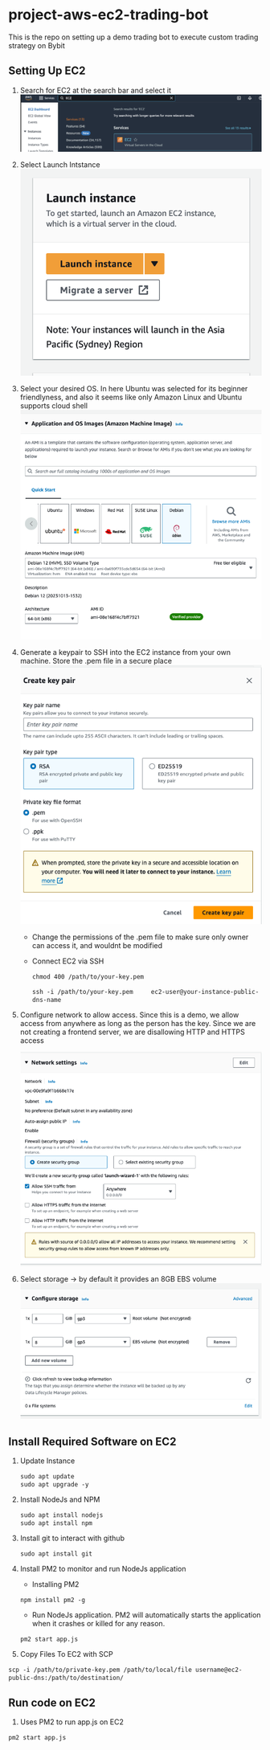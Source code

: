 # project-aws-ec2-trading-bot

This is the repo on setting up a demo trading bot to execute custom trading strategy on Bybit

## Setting Up EC2

1. Search for EC2 at the search bar and select it
   ![Search for EC2](img/search-ec2.png)

2. Select Launch Intstance
   ![Select Launch Instance](img/launch-instance.png)

3. Select your desired OS. In here Ubuntu was selected for its beginner friendlyness, and also it seems like only Amazon Linux and Ubuntu supports cloud shell
   ![Select OS](img/select-os.png)

4. Generate a keypair to SSH into the EC2 instance from your own machine. Store the .pem file in a secure place
   ![Generate Key Pairs](img/generate-keypair.png)

   - Change the permissions of the .pem file to make sure only owner can access it, and wouldnt be modified

   - Connect EC2 via SSH

     ```shell
     chmod 400 /path/to/your-key.pem
     ```

     ```shell
     ssh -i /path/to/your-key.pem     ec2-user@your-instance-public-dns-name
     ```

5. Configure network to allow access. Since this is a demo, we allow access from anywhere as long as the person has the key. Since we are not creating a frontend server, we are disallowing HTTP and HTTPS access

   ![Configure Network Access](img/configure-network-access.png)

6. Select storage -> by default it provides an 8GB EBS volume
   ![Configure Storage](img/configure-storage.png)

## Install Required Software on EC2

1. Update Instance

   ```shell
   sudo apt update
   sudo apt upgrade -y
   ```

2. Install NodeJs and NPM

   ```shell
   sudo apt install nodejs
   sudo apt install npm
   ```

3. Install git to interact with github

   ```shell
   sudo apt install git
   ```

4. Install PM2 to monitor and run NodeJs application

   - Installing PM2

   ```shell
   npm install pm2 -g
   ```

   - Run NodeJs application.
     PM2 will automatically starts the application when it crashes or killed for any reason.

   ```shell
   pm2 start app.js
   ```

5. Copy Files To EC2 with SCP

```shell
scp -i /path/to/private-key.pem /path/to/local/file username@ec2-public-dns:/path/to/destination/
```

## Run code on EC2

1. Uses PM2 to run app.js on EC2

```shell
pm2 start app.js
```
